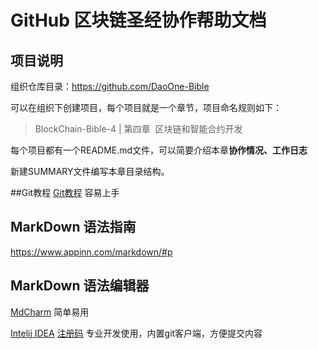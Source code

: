 # GitHub 区块链圣经协作帮助文档

## 项目说明
组织仓库目录：https://github.com/DaoOne-Bible

可以在组织下创建项目，每个项目就是一个章节，项目命名规则如下：

> BlockChain-Bible-4 | 第四章  区块链和智能合约开发 

每个项目都有一个README.md文件，可以简要介绍本章**协作情况、工作日志**

新建SUMMARY文件编写本章目录结构。


##Git教程
[Git教程](https://www.liaoxuefeng.com/wiki/0013739516305929606dd18361248578c67b8067c8c017b000) 
容易上手


## MarkDown 语法指南
https://www.appinn.com/markdown/#p

## MarkDown 语法编辑器
[MdCharm](http://www.mdcharm.com/) 简单易用

[Intelij IDEA](https://www.jetbrains.com/idea/) 
[注册码](http://idea.lanyus.com/) 专业开发使用，内置git客户端，方便提交内容



